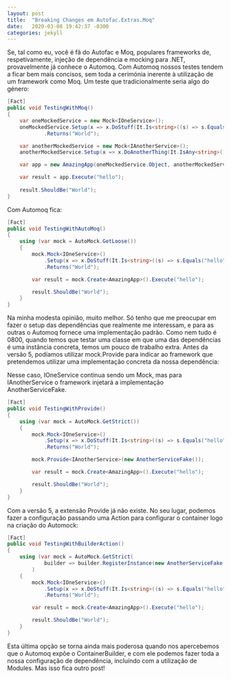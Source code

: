 ```yaml
---
layout: post
title:  "Breaking Changes em Autofac.Extras.Moq"
date:   2020-03-08 19:42:37 -0300
categories: jekyll
---
```

Se, tal como eu, você é fã do Autofac e Moq, populares frameworks de, respetivamente, injeção de dependência e mocking para .NET, provavelmente já conhece o Automoq. 
Com Automoq nossos testes tendem a ficar bem mais concisos, sem toda a cerimónia inerente à utilização de um framework como Moq.
Um teste que tradicionalmente seria algo do género:

```c#
[Fact]
public void TestingWithMoq()
{
    var oneMockedService = new Mock<IOneService>();
    oneMockedService.Setup(x => x.DoStuff(It.Is<string>((s) => s.Equals("hello"))))
            .Returns("World");

    var anotherMockedService = new Mock<IAnotherService>();
    anotherMockedService.Setup(x => x.DoAnotherThing(It.IsAny<string>()));

    var app = new AmazingApp(oneMockedService.Object, anotherMockedService.Object);

    var result = app.Execute("hello");
    
    result.ShouldBe("World");
}
```

Com Automoq fica:

```c#
[Fact]
public void TestingWithAutoMoq()
{
    using (var mock = AutoMock.GetLoose()) 
    {
        mock.Mock<IOneService>()
            .Setup(x => x.DoStuff(It.Is<string>((s) => s.Equals("hello"))))
            .Returns("World");

        var result = mock.Create<AmazingApp>().Execute("hello");

        result.ShouldBe("World");
    }
}
```

Na minha modesta opinião, muito melhor. Só tenho que me preocupar em fazer o setup das dependências que realmente me interessam, e para as outras o Automoq fornece uma implementação padrão.
Como nem tudo é 0800, quando temos que testar uma classe em que uma das dependências é uma instância concreta, temos um pouco de trabalho extra. Antes da versão 5, podíamos utilizar mock.Provide para indicar ao framework que pretendemos utilizar uma implementação concreta da nossa dependência:

Nesse caso, IOneService continua sendo um Mock, mas para IAnotherService o framework injetará a implementação AnotherServiceFake.

```c#
[Fact]
public void TestingWithProvide()
{
    using (var mock = AutoMock.GetStrict())
    {
        mock.Mock<IOneService>()
            .Setup(x => x.DoStuff(It.Is<string>((s) => s.Equals("hello"))))
            .Returns("World");

        mock.Provide<IAnotherService>(new AnotherServiceFake());

        var result = mock.Create<AmazingApp>().Execute("hello");

        result.ShouldBe("World");
    }
}
```

Com a versão 5, a extensão Provide já não existe. No seu lugar, podemos fazer a configuração passando uma Action para configurar o container logo na criação do Automock:

```c#
[Fact]
public void TestingWithBuilderAction()
{
    using (var mock = AutoMock.GetStrict(
            builder => builder.RegisterInstance(new AnotherServiceFake()).As<IAnotherService>())
        )
    {
        mock.Mock<IOneService>()
            .Setup(x => x.DoStuff(It.Is<string>((s) => s.Equals("hello"))))
            .Returns("World");

        var result = mock.Create<AmazingApp>().Execute("hello");

        result.ShouldBe("World");
    }
}
```

Esta última opção se torna ainda mais poderosa quando nos apercebemos que o Automoq expõe o ContainerBuilder, e com ele podemos fazer toda a nossa configuração de dependência, incluíndo com a utilização de Modules. Mas isso fica outro post!
